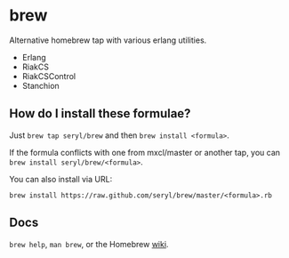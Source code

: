 brew
====

Alternative homebrew tap with various erlang utilities.

* Erlang
* RiakCS
* RiakCSControl
* Stanchion


How do I install these formulae?
--------------------------------
Just `brew tap seryl/brew` and then `brew install <formula>`.

If the formula conflicts with one from mxcl/master or another tap, you can `brew install seryl/brew/<formula>`.

You can also install via URL:

```
brew install https://raw.github.com/seryl/brew/master/<formula>.rb
```

Docs
----
`brew help`, `man brew`, or the Homebrew [wiki][].

[wiki]:http://wiki.github.com/mxcl/homebrew
